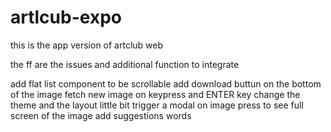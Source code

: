 # artlcub-expo
this is the app version of artclub web

the ff are the issues and additional function to integrate

add flat list component to be scrollable 
add download buttun on the bottom of the image
fetch new image on keypress and ENTER key
change the theme and the layout little bit
trigger a modal on image press to see full screen of the image
 add suggestions words 
